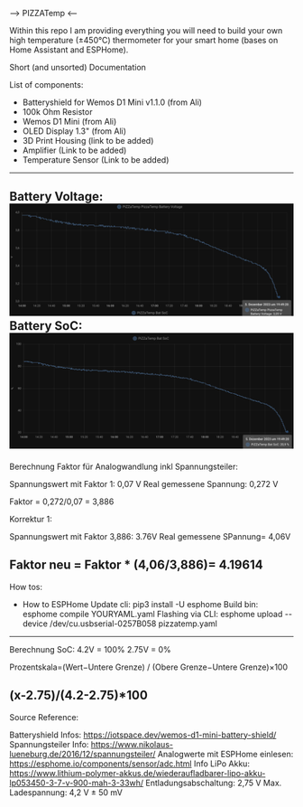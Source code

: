 --> PIZZATemp <--

Within this repo I am providing everything you will need to build your own high temperature (±450°C) thermometer for your smart home (bases on Home Assistant and ESPHome). 







Short (and unsorted) Documentation

List of components:
- Batteryshield for Wemos D1 Mini v1.1.0 (from Ali)
- 100k Ohm Resistor 
- Wemos D1 Mini (from Ali)
- OLED Display 1.3" (from Ali)
- 3D Print Housing (link to be added)
- Amplifier (Link to be added)
- Temperature Sensor (Link to be added)

----------------------------------------------------------------------------------
Battery Voltage:
![Alt text](image-1.png)
Battery SoC:
![Alt text](image.png)
----------------------------------------------------------------------------------
Berechnung Faktor für Analogwandlung inkl Spannungsteiler:

Spannungswert mit Faktor 1: 0,07 V
Real gemessene Spannung: 0,272 V

Faktor = 0,272/0,07 = 3,886

Korrektur 1:

Spannungswert mit Faktor 3,886: 3.76V
Real gemessene SPannung= 4,06V

Faktor neu = Faktor * (4,06/3,886)= 4.19614
----------------------------------------------------------------------------------
How tos:
- How to ESPHome
Update cli:
    pip3 install -U esphome
Build bin:
    esphome compile YOURYAML.yaml
Flashing via CLI:
    esphome upload --device /dev/cu.usbserial-0257B058 pizzatemp.yaml
----------------------------------------------------------------------------------
Berechnung SoC:
4.2V = 100%
2.75V = 0%

Prozentskala=(Wert−Untere Grenze) / (Obere Grenze−Untere Grenze)×100

(x-2.75)/(4.2-2.75)*100
----------------------------------------------------------------------------------


Source Reference:

Batteryshield Infos:
https://iotspace.dev/wemos-d1-mini-battery-shield/
Spannungsteiler Info:
https://www.nikolaus-lueneburg.de/2016/12/spannungsteiler/
Analogwerte mit ESPHome einlesen:
https://esphome.io/components/sensor/adc.html
Info LiPo Akku:
https://www.lithium-polymer-akkus.de/wiederaufladbarer-lipo-akku-lp053450-3-7-v-900-mah-3-33wh/
Entladungsabschaltung: 2,75 V
Max. Ladespannung: 4,2 V ± 50 mV